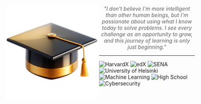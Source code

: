 <div align="center">
<img src="https://github.com/zentheriun/Storage/blob/main/Library/Graduation%20Cap.png" alt="Graduation Cap" width="250" align="left" />
<p align="left">
  
> *"I don't believe I'm more intelligent than other human beings, but I'm passionate about using what I know today to solve problems. I see every challenge as an opportunity to grow, and this journey of learning is only just beginning."*
</p>
</div>

---

![HarvardX](https://img.shields.io/badge/HarvardX-%23A51C30?style=for-the-badge&logo=googlescholar&logoColor=white)
![edX](https://img.shields.io/badge/edX-%230066B8?style=for-the-badge&logo=edx&logoColor=white)
![SENA](https://img.shields.io/badge/SENA-%2332CD32?style=for-the-badge&logo=readthedocs&logoColor=white)
![University of Helsinki](https://img.shields.io/badge/University_of_Helsinki-%2393FFE8?style=for-the-badge&logo=educative&logoColor=black)
![Machine Learning](https://img.shields.io/badge/Machine_Learning-%23FF6F00?style=for-the-badge&logo=tensorflow&logoColor=white)
![High School](https://img.shields.io/badge/High_School-%234B0082?style=for-the-badge&logo=academia&logoColor=white)
![Cybersecurity](https://img.shields.io/badge/Cybersecurity-%23000000?style=for-the-badge&logo=hackthebox&logoColor=32CD32)
